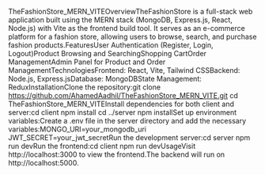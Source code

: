 TheFashionStore_MERN_VITEOverviewTheFashionStore is a full-stack web application built using the MERN stack (MongoDB, Express.js, React, Node.js) with Vite as the frontend build tool. It serves as an e-commerce platform for a fashion store, allowing users to browse, search, and purchase fashion products.FeaturesUser Authentication (Register, Login, Logout)Product Browsing and SearchingShopping CartOrder ManagementAdmin Panel for Product and Order ManagementTechnologiesFrontend: React, Vite, Tailwind CSSBackend: Node.js, Express.jsDatabase: MongoDBState Management: ReduxInstallationClone the repository:git clone https://github.com/AhamedAadhil/TheFashionStore_MERN_VITE.git
cd TheFashionStore_MERN_VITEInstall dependencies for both client and server:cd client
npm install
cd ../server
npm installSet up environment variables:Create a .env file in the server directory and add the necessary variables:MONGO_URI=your_mongodb_uri
JWT_SECRET=your_jwt_secretRun the development server:cd server
npm run devRun the frontend:cd client
npm run devUsageVisit http://localhost:3000 to view the frontend.The backend will run on http://localhost:5000.
